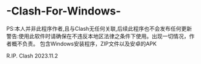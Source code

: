 # -Clash-For-Windows-
PS:本人并非此程序作者,且与Clash无任何关联,后续此程序也不会发布任何更新
警告:使用此软件时请确保在不违反本地区法律之条件下使用。出现一切情况，作者概不负责。
包含Windows安装程序，ZIP文件以及安卓的APK

R.IP. Clash 2023.11.2
